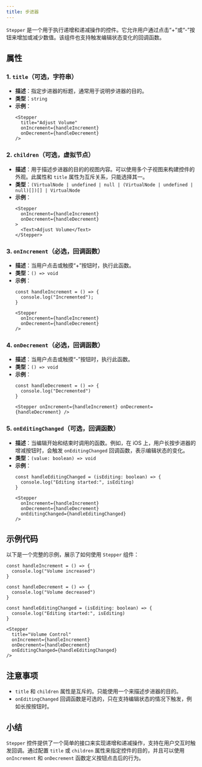 ```yaml
---
title: 步进器
---
```

`Stepper` 是一个用于执行递增和递减操作的控件。它允许用户通过点击“+”或“-”按钮来增加或减少数值。该组件也支持触发编辑状态变化的回调函数。

## 属性

### 1. `title`（可选，字符串）
- **描述**：指定步进器的标题，通常用于说明步进器的目的。
- **类型**：`string`
- **示例**：
    ```tsx
    <Stepper 
      title="Adjust Volume" 
      onIncrement={handleIncrement} 
      onDecrement={handleDecrement} 
    />
    ```

### 2. `children`（可选，虚拟节点）
- **描述**：用于描述步进器的目的的视图内容。可以使用多个子视图来构建控件的外观。此属性和 `title` 属性为互斥关系，只能选择其一。
- **类型**：`(VirtualNode | undefined | null | (VirtualNode | undefined | null)[])[] | VirtualNode`
- **示例**：
    ```tsx
    <Stepper
      onIncrement={handleIncrement} 
      onDecrement={handleDecrement}
    >
      <Text>Adjust Volume</Text>
    </Stepper>
    ```

### 3. `onIncrement`（必选，回调函数）
- **描述**：当用户点击或触摸“+”按钮时，执行此函数。
- **类型**：`() => void`
- **示例**：
    ```tsx
    const handleIncrement = () => {
      console.log("Incremented");
    }

    <Stepper 
      onIncrement={handleIncrement} 
      onDecrement={handleDecrement} 
    />
    ```

### 4. `onDecrement`（必选，回调函数）
- **描述**：当用户点击或触摸“-”按钮时，执行此函数。
- **类型**：`() => void`
- **示例**：
    ```tsx
    const handleDecrement = () => {
      console.log("Decremented")
    }

    <Stepper onIncrement={handleIncrement} onDecrement={handleDecrement} />
    ```

### 5. `onEditingChanged`（可选，回调函数）
- **描述**：当编辑开始和结束时调用的函数。例如，在 iOS 上，用户长按步进器的增减按钮时，会触发 `onEditingChanged` 回调函数，表示编辑状态的变化。
- **类型**：`(value: boolean) => void`
- **示例**：
    ```tsx
    const handleEditingChanged = (isEditing: boolean) => {
      console.log("Editing started:", isEditing)
    }

    <Stepper 
      onIncrement={handleIncrement} 
      onDecrement={handleDecrement} 
      onEditingChanged={handleEditingChanged} 
    />
    ```

## 示例代码

以下是一个完整的示例，展示了如何使用 `Stepper` 组件：

```tsx
const handleIncrement = () => {
  console.log("Volume increased")
}

const handleDecrement = () => {
  console.log("Volume decreased")
}

const handleEditingChanged = (isEditing: boolean) => {
  console.log("Editing started:", isEditing)
}

<Stepper
  title="Volume Control"
  onIncrement={handleIncrement}
  onDecrement={handleDecrement}
  onEditingChanged={handleEditingChanged}
/>
```

## 注意事项
- `title` 和 `children` 属性是互斥的。只能使用一个来描述步进器的目的。
- `onEditingChanged` 回调函数是可选的，只在支持编辑状态的情况下触发，例如长按按钮时。

## 小结

`Stepper` 控件提供了一个简单的接口来实现递增和递减操作，支持在用户交互时触发回调。通过配置 `title` 或 `children` 属性来指定控件的目的，并且可以使用 `onIncrement` 和 `onDecrement` 函数定义按钮点击后的行为。